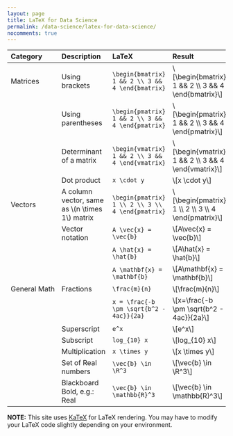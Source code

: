 ```yaml
---
layout: page
title: LaTeX for Data Science
permalink: /data-science/latex-for-data-science/
nocomments: true
---
```

|Category |Description | LaTeX | Result|
|:---|:---|:---|:---|
|Matrices|Using brackets|`\begin{bmatrix} 1 && 2 \\ 3 && 4 \end{bmatrix}`|\\[\begin{bmatrix} 1 && 2 \\\\ 3 && 4 \end{bmatrix}\\]
||Using parentheses|`\begin{pmatrix} 1 && 2 \\ 3 && 4 \end{pmatrix}`|\\[\begin{pmatrix} 1 && 2 \\\\ 3 && 4 \end{pmatrix}\\]|
||Determinant of a matrix|`\begin{vmatrix} 1 && 2 \\ 3 && 4 \end{vmatrix}`|\\[\begin{vmatrix} 1 && 2 \\\\ 3 && 4 \end{vmatrix}\\]|
||Dot product|`x \cdot y`|\\[x \cdot y\\]|
|Vectors|A column vector, same as \\(n \times 1\\) matrix|`\begin{pmatrix} 1 \\ 2 \\ 3 \\ 4 \end{pmatrix}`|\\[\begin{pmatrix} 1 \\\\ 2 \\\\ 3 \\\\ 4 \end{pmatrix}\\]|
||Vector notation|`A \vec{x} = \vec{b}`|\\[A\vec{x} = \vec{b}\\]|
|||`A \hat{x} = \hat{b}`|\\[A\hat{x} = \hat{b}\\]|
|||`A \mathbf{x} = \mathbf{b}`|\\[A\mathbf{x} = \mathbf{b}\\]|
|General&nbsp;Math|Fractions|`\frac{m}{n}`|\\[\frac{m}{n}\\]|
|||`x = \frac{-b \pm \sqrt{b^2 - 4ac}}{2a}`|\\[x=\frac{-b \pm \sqrt{b^2 - 4ac}}{2a}\\]|
||Superscript|`e^x`|\\[e^x\\]|
||Subscript|`log_{10} x`|\\[log_{10} x\\]|
||Multiplication|`x \times y`|\\[x \times y\\]|
||Set of Real numbers|`\vec{b} \in \R^3`|\\[\vec{b} \in \R^3\\]|
||Blackboard Bold, e.g.: Real|`\vec{b} \in \mathbb{R}^3`|\\[\vec{b} \in \mathbb{R}^3\\]|

**NOTE:** This site uses [KaTeX](https://katex.org/docs/supported.html) for LaTeX rendering. You may have to modify your LaTeX code slightly depending on your environment.
